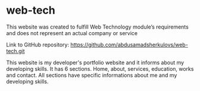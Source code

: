 # web-tech
This website was created to fulfill Web Technology module’s requirements and does not represent an actual company or service



Link to GitHub repository: https://github.com/abdusamadsherkulovs/web-tech.git

This website is my developer's portfolio website and it informs about my developing skills. It has 6 sections. Home, about, services, education, works and contact. All sections have specific informations about me and my developing skills.

